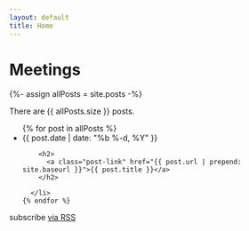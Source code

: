 ```yaml
---
layout: default
title: Home
---
```

<div class="home">

  <h1 class="page-heading">Meetings</h1>

  {%- assign allPosts = site.posts -%}

  <p>There are {{ allPosts.size }} posts.</p>

  <ul class="post-list">
    {% for post in allPosts %}
      <li>
        <span class="post-meta">{{ post.date | date: "%b %-d, %Y" }}</span>

        <h2>
          <a class="post-link" href="{{ post.url | prepend: site.baseurl }}">{{ post.title }}</a>
        </h2>
        
      </li>
    {% endfor %}
  </ul>

  <p class="rss-subscribe">subscribe <a href="{{ "/feed.xml" | prepend: site.baseurl }}">via RSS</a></p>

</div>